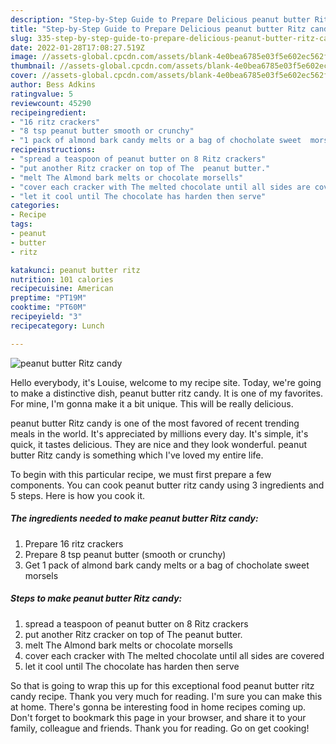 ```yaml
---
description: "Step-by-Step Guide to Prepare Delicious peanut butter Ritz candy"
title: "Step-by-Step Guide to Prepare Delicious peanut butter Ritz candy"
slug: 335-step-by-step-guide-to-prepare-delicious-peanut-butter-ritz-candy
date: 2022-01-28T17:08:27.519Z
image: //assets-global.cpcdn.com/assets/blank-4e0bea6785e03f5e602ec562f230caae08da540cada707380b4fe1bbebba43da.png
thumbnail: //assets-global.cpcdn.com/assets/blank-4e0bea6785e03f5e602ec562f230caae08da540cada707380b4fe1bbebba43da.png
cover: //assets-global.cpcdn.com/assets/blank-4e0bea6785e03f5e602ec562f230caae08da540cada707380b4fe1bbebba43da.png
author: Bess Adkins
ratingvalue: 5
reviewcount: 45290
recipeingredient:
- "16 ritz crackers"
- "8 tsp peanut butter smooth or crunchy"
- "1 pack of almond bark candy melts or a bag of chocholate sweet  morsels"
recipeinstructions:
- "spread a teaspoon of peanut butter on 8 Ritz crackers"
- "put another Ritz cracker on top of The  peanut butter."
- "melt The Almond bark melts or chocolate morsells"
- "cover each cracker with The melted chocolate until all sides are covered"
- "let it cool until The chocolate has harden then serve"
categories:
- Recipe
tags:
- peanut
- butter
- ritz

katakunci: peanut butter ritz 
nutrition: 101 calories
recipecuisine: American
preptime: "PT19M"
cooktime: "PT60M"
recipeyield: "3"
recipecategory: Lunch

---
```



![peanut butter Ritz candy](//assets-global.cpcdn.com/assets/blank-4e0bea6785e03f5e602ec562f230caae08da540cada707380b4fe1bbebba43da.png)

Hello everybody, it's Louise, welcome to my recipe site. Today, we're going to make a distinctive dish, peanut butter ritz candy. It is one of my favorites. For mine, I'm gonna make it a bit unique. This will be really delicious.



peanut butter Ritz candy is one of the most favored of recent trending meals in the world. It's appreciated by millions every day. It's simple, it's quick, it tastes delicious. They are nice and they look wonderful. peanut butter Ritz candy is something which I've loved my entire life.


To begin with this particular recipe, we must first prepare a few components. You can cook peanut butter ritz candy using 3 ingredients and 5 steps. Here is how you cook it.

<!--inarticleads1-->

##### The ingredients needed to make peanut butter Ritz candy:

1. Prepare 16 ritz crackers
1. Prepare 8 tsp peanut butter (smooth or crunchy)
1. Get 1 pack of almond bark candy melts or a bag of chocholate sweet  morsels




<!--inarticleads2-->

##### Steps to make peanut butter Ritz candy:

1. spread a teaspoon of peanut butter on 8 Ritz crackers
1. put another Ritz cracker on top of The  peanut butter.
1. melt The Almond bark melts or chocolate morsells
1. cover each cracker with The melted chocolate until all sides are covered
1. let it cool until The chocolate has harden then serve




So that is going to wrap this up for this exceptional food peanut butter ritz candy recipe. Thank you very much for reading. I'm sure you can make this at home. There's gonna be interesting food in home recipes coming up. Don't forget to bookmark this page in your browser, and share it to your family, colleague and friends. Thank you for reading. Go on get cooking!

